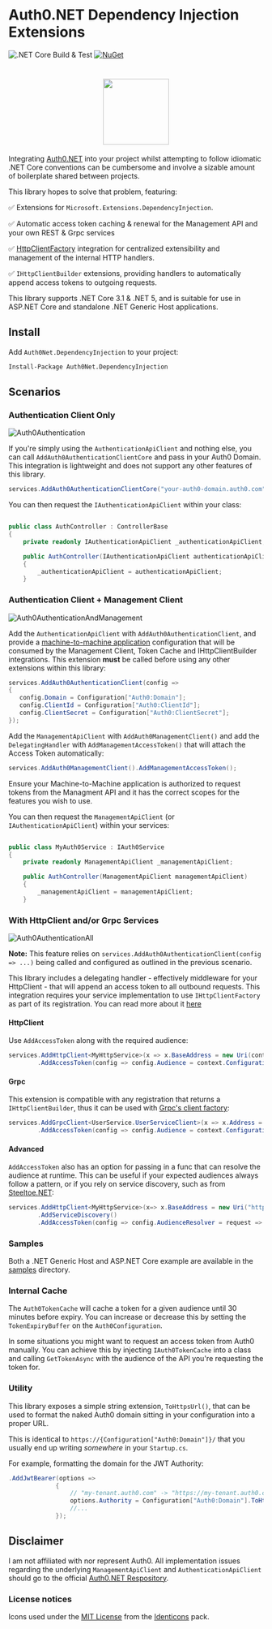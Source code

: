 # Auth0.NET Dependency Injection Extensions
![.NET Core Build & Test](https://github.com/Hawxy/Auth0Net.DependencyInjection/workflows/.NET%20Core%20Build%20&%20Test/badge.svg)
[![NuGet](https://img.shields.io/nuget/v/Auth0Net.DependencyInjection.svg?style=flat-square)](https://www.nuget.org/packages/Auth0Net.DependencyInjection)

<h1 align="center">
<img align="center" src="https://user-images.githubusercontent.com/975824/128343470-8d97e39d-ff8a-4daf-8ebf-f9039a46abd6.png" height="130px" />
</h1>

Integrating [Auth0.NET](https://github.com/auth0/auth0.net) into your project whilst attempting to follow idiomatic .NET Core conventions can be cumbersome and involve a sizable amount of boilerplate shared between projects. 

This library hopes to solve that problem, featuring:

 :white_check_mark: Extensions for `Microsoft.Extensions.DependencyInjection`.
 
 :white_check_mark: Automatic access token caching & renewal for the Management API and your own REST & Grpc services
 
 :white_check_mark: [HttpClientFactory](https://docs.microsoft.com/en-us/aspnet/core/fundamentals/http-requests) integration for centralized extensibility and management of the internal HTTP handlers.
 
 :white_check_mark: `IHttpClientBuilder` extensions, providing handlers to automatically append access tokens to outgoing requests.
 
 This library supports .NET Core 3.1 & .NET 5, and is suitable for use in ASP.NET Core and standalone .NET Generic Host applications.
 
 ## Install
 
 Add `Auth0Net.DependencyInjection` to your project:
 
 ```ps
Install-Package Auth0Net.DependencyInjection
```
 
 ## Scenarios
 
 ### Authentication Client Only
 
![Auth0Authentication](https://user-images.githubusercontent.com/975824/128319560-4b859296-44f5-4219-a1b3-8255bf29f1b3.png)
 
If you're simply using the `AuthenticationApiClient` and nothing else, you can call `AddAuth0AuthenticationClientCore` and pass in your Auth0 Domain. This integration is lightweight and does not support any other features of this library. 
 
 ```csharp
services.AddAuth0AuthenticationClientCore("your-auth0-domain.auth0.com");
```

You can then request the `IAuthenticationApiClient` within your class:

```csharp

public class AuthController : ControllerBase
{
    private readonly IAuthenticationApiClient _authenticationApiClient;

    public AuthController(IAuthenticationApiClient authenticationApiClient)
    {
        _authenticationApiClient = authenticationApiClient;
    }
 ```

### Authentication Client + Management Client 
 
![Auth0AuthenticationAndManagement](https://user-images.githubusercontent.com/975824/128319611-9083d473-191d-4593-ad0f-9669335dbb62.png)

 
Add the `AuthenticationApiClient` with `AddAuth0AuthenticationClient`, and provide a [machine-to-machine application](https://auth0.com/docs/applications/set-up-an-application/register-machine-to-machine-applications) configuration that will be consumed by the Management Client, Token Cache and IHttpClientBuilder integrations. This extension **must** be called before using any other extensions within this library:
 
 ```csharp
services.AddAuth0AuthenticationClient(config =>
{
    config.Domain = Configuration["Auth0:Domain"];
    config.ClientId = Configuration["Auth0:ClientId"];
    config.ClientSecret = Configuration["Auth0:ClientSecret"];
});
```

Add the `ManagementApiClient` with `AddAuth0ManagementClient()` and add the `DelegatingHandler` with `AddManagementAccessToken()` that will attach the Access Token automatically:

```csharp
services.AddAuth0ManagementClient().AddManagementAccessToken();
```

Ensure your Machine-to-Machine application is authorized to request tokens from the Managment API and it has the correct scopes for the features you wish to use.

You can then request the `ManagementApiClient` (or `IAuthenticationApiClient`) within your services:

```csharp

public class MyAuth0Service : IAuth0Service
{
    private readonly ManagementApiClient _managementApiClient;

    public AuthController(ManagementApiClient managementApiClient)
    {
        _managementApiClient = managementApiClient;
    }
 ```

### With HttpClient and/or Grpc Services

![Auth0AuthenticationAll](https://user-images.githubusercontent.com/975824/128319653-418e0e72-2ddf-4d02-9544-1d60bd523321.png)

**Note:** This feature relies on `services.AddAuth0AuthenticationClient(config => ...)` being called and configured as outlined in the previous scenario. 

This library includes a delegating handler - effectively middleware for your HttpClient - that will append an access token to all outbound requests. This integration requires your service implementation to use `IHttpClientFactory` as part of its registration. You can read more about it [here](https://docs.microsoft.com/en-us/aspnet/core/fundamentals/http-requests)

#### HttpClient
Use `AddAccessToken` along with the required audience:

```csharp
services.AddHttpClient<MyHttpService>(x => x.BaseAddress = new Uri(context.Configuration["MyHttpService:Url"]))
        .AddAccessToken(config => config.Audience = context.Configuration["MyHttpService:Audience"]);
```

#### Grpc

This extension is compatible with any registration that returns a `IHttpClientBuilder`, thus it can be used with [Grpc's client factory](https://docs.microsoft.com/en-us/aspnet/core/grpc/clientfactory):

```csharp
services.AddGrpcClient<UserService.UserServiceClient>(x => x.Address = new Uri(context.Configuration["MyGrpcService:Url"]))
        .AddAccessToken(config => config.Audience = context.Configuration["MyGrpcService:Audience"]);
```

#### Advanced

`AddAccessToken` also has an option for passing in a func that can resolve the audience at runtime. This can be useful if your expected audiences always follow a pattern, or if you rely on service discovery, such as from [Steeltoe.NET](https://docs.steeltoe.io/api/v3/discovery/discovering-services.html):

```csharp
services.AddHttpClient<MyHttpService>(x=> x.BaseAddress = new Uri("https://MyServiceName/"))
        .AddServiceDiscovery()
        .AddAccessToken(config => config.AudienceResolver = request => request.RequestUri.GetLeftPart(UriPartial.Authority));
```

### Samples

Both a .NET Generic Host and ASP.NET Core example are available in the [samples](https://github.com/Hawxy/Auth0Net.DependencyInjection/tree/main/samples) directory.

### Internal Cache

The `Auth0TokenCache` will cache a token for a given audience until 30 minutes before expiry. You can increase or decrease this by setting the `TokenExpiryBuffer` on the `Auth0Configuration`.

In some situations you might want to request an access token from Auth0 manually. You can achieve this by injecting `IAuth0TokenCache` into a class and calling `GetTokenAsync` with the audience of the API you're requesting the token for.

### Utility 

This library exposes a simple string extension, `ToHttpsUrl()`, that can be used to format the naked Auth0 domain sitting in your configuration into a proper URL.

This is identical to `https://{Configuration["Auth0:Domain"]}/` that you usually end up writing _somewhere_ in your `Startup.cs`.

For example, formatting the domain for the JWT Authority:

```csharp
.AddJwtBearer(options =>
             {
                 // "my-tenant.auth0.com" -> "https://my-tenant.auth0.com/"
                 options.Authority = Configuration["Auth0:Domain"].ToHttpsUrl();
                 //...
             });
 ```

## Disclaimer

I am not affiliated with nor represent Auth0. All implementation issues regarding the underlying `ManagementApiClient` and `AuthenticationApiClient` should go to the official [Auth0.NET Respository](https://github.com/auth0/auth0.net).

### License notices

Icons used under the [MIT License](https://github.com/auth0/identicons/blob/master/LICENSE) from the [Identicons](https://github.com/auth0/identicons) pack.
